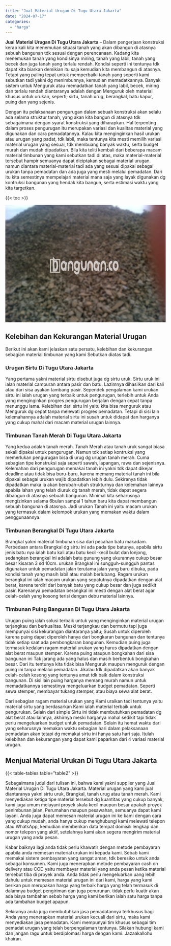 ```yaml
---
title: "Jual Material Urugan Di Tugu Utara Jakarta"
date: "2024-07-17"
categories: 
  - "harga"
---
```


**Jual Material Urugan Di Tugu Utara Jakarta** – Dalam pengerjaan konstruksi kerap kali kita menemukan situasi tanah yang akan dibangun di atasnya sebuah bangunan tdk sesuai dengan perencanaan. Kadang kita menemukan tanah yang kondisinya miring, tanah yang labil, tanah yang becek dan juga tanah yang terlalu rendah. Kondisi seperti ini tentunya tdk dapat kita biarkan demikian itu saja kemudian kita membangun di atasnya. Tetapi yang paling tepat untuk memperbaiki tanah yang seperti kami sebutkan tadi yakni dg menimbunnya, kemudian memadatkannya. Banyak sistem untuk Menguruk atau memadatkan tanah yang labil, becek, miring dan terlalu rendah diantaranya adalah dengan Menguruk oleh material khusus untuk urukan, seperti; sirtu, tanah urug, berangkal, batu kapur, puing dan yang sejenis.

Dengan itu pelaksanaan pengurugan dalam sebuah konstruksi akan selalu ada selama struktur tanah, yang akan kita bangun di atasnya tdk sebagaimana dengan syarat konstruksi yang diharapkan. Hal terpenting dalam proses pengurugan itu merupakan variasi dan kualitas material yang digunakan dan cara pemadatannya. Kalau kita menginginkan hasil urukan atau urugan yang padat, tdk labil, maka tentunya kita mesti memilih variasi material urugan yang sesuai, tdk membuang banyak waktu, serta budget murah dan mudah dipadatkan. Bila kita teliti kembali dari beberapa macam material timbunan yang kami sebutkan tadi di atas, maka material-material tersebut hampir semuanya dapat diciptakan sebagai material urugan. namun diantara material-material tadi ada yang sesuai dipakai sebagai urukan tanpa pemadatan dan ada juga yang mesti melalui pemadatan. Dari itu kita semestinya mempelajari material mana saja yang layak digunakan dg kontruksi bangunan yang hendak kita bangun, serta estimasi waktu yang kita targetkan.

{{< toc >}}

![Jual Material Urugan Di Tugu Utara Jakarta](/images/jual-urugan-13.png)

## Kelebihan dan Kekurangan Material Urugan

Berikut ini akan kami jelaskan satu persatu, kelebihan dan kekurangan sebagian material timbunan yang kami Sebutkan diatas tadi.

### Urugan Sirtu Di Tugu Utara Jakarta

Yang pertama yakni material sirtu disebut juga dg sirtu uruk. Sirtu uruk ini ialah material campuran antara pasir dan batu. Lazimnya dihasilkan dari kali atau dari sisa ayakan tambang pasir. Sependek pengalaman kami urukan sirtu ini ialah urugan yang terbaik untuk pengurugan, terlebih untuk Anda yang menginginkan progres pengurugan berjalan dengan cepat tanpa menunggu lama. Kelebihan dari sirtu ini yaitu kita bisa menguruk atau Menguruk dg cepat tanpa melewati progres pemadatan. Tetapi di sisi lain kelemahannya adalah material sirtu ini susah untuk didapat dan harganya yang cukup mahal dari macam material urugan lainnya.

### Timbunan Tanah Merah Di Tugu Utara Jakarta

Yang kedua adalah tanah merah. Tanah Merah atau tanah uruk sangat biasa sekali dipakai untuk pengurugan. Namun tdk setiap kontruksi yang memerlukan pengurugan bisa di urug dg urugan tanah merah. Cuma sebagian tipe konstruksi saja seperti sawah, lapangan, rawa dan sejenisnya. Kelemahan dari pengurugan memakai tanah ini yakni tdk dapat dikejar deadline atau tidak bisa buru-buru, karena memang material tanah ini bila dipakai sebagai urukan wajib dipadatkan lebih dulu. Sekiranya tidak dipadatkan maka ia akan berubah-ubah strukturnya dan kelemahan lainnya apabila lahan yang telah diuruk dg tanah merah, tidak dapat segera dibangun di atasnya sebuah bangunan. Minimal kita seharusnya mengizinkan selama 6bulan sampai 1 tahun baru kita dapat membangun sebuah bangunan di atasnya. Jadi urukan Tanah ini yaitu macam urukan yang termasuk dalam kelompok urukan yang memakan waktu dalam penggunaannya.

### Timbunan Berangkal Di Tugu Utara Jakarta

Brangkal yakni material timbunan sisa dari pecahan batu makadam. Perbedaan antara Brangkal dg sirtu ini ada pada tipe batunya, apabila sirtu jenis batu nya ialah batu kali atau batu kecil-kecil bulat dan lonjong, sedangkan berangkal ini adalah batu gunung yang ukurannya cukup besar besar kisaran 3 sd 10cm. urukan Brangkal ini sungguh-sungguh pantas digunakan untuk pemadatan jalan terutama jalan yang baru dibuka, pada kondisi tanah yang masih labil atau malah berlubang. Ragam urukan berangkal ini ialah macam urukan yang sepatutnya dipadatkan dengan alat berat, karena terdiri dari banyak batu yang cukup besar dan juga sedikit pasir. Karenanya pemadatan berangkal ini mesti dengan alat berat agar celah-celah yang kosong terisi dengan debu material lainnya.

### Timbunan Puing Bangunan Di Tugu Utara Jakarta

Urugan puing ialah solusi terbaik untuk yang menginginkan material urugan terjangkau dan berkualitas. Meski terjangkau dan bermutu tapi juga mempunyai sisi kekurangan diantaranya yaitu; Susah untuk diperoleh karena puing dapat diperoleh hanya dari bongkaran bangunan dan tentunya tidak setiap saat ada pembongkaran bangunan. Kemudian puing juga termasuk kedalam ragam material urukan yang harus dipadatkan dengan alat berat maupun stemper. Karena puing ataupun bongkahan dari sisa bangunan ini Tak jarang ada yang halus dan masih berbentuk bongkahan besar. Dari itu tentunya kita tidak bisa Menguruk maupun menguruk dengan puing ini tanpa melalui pemadatan. Jikalau tdk dipadatkan akan banyak celah-celah kosong yang tentunya amat tdk baik dalam konstruksi bangunan. Di sisi lain puing harganya memang murah namun untuk memadatkannya semestinya mengeluarkan budget pemadatan. Seperti sewa stemper, membayar tukang stemper, atau biaya sewa alat berat.

Dari sebagian ragam material urukan yang Kami uraikan tadi tentunya yaitu material sirtu yang berdasarkan Kami ialah material terbaik untuk pengurukan. Selain dari simple Sirtu ini tidak membutuhkan pemadatan dg alat berat atau lainnya, akhirnya meski harganya mahal sedikit tapi tidak perlu mengeluarkan budget untuk pemadatan. Selain itu hemat waktu dari yang seharusnya memakan waktu sebagian hari dalam pelaksanaan pemadatan akan tetapi dg memakai sirtu ini hanya satu hari saja. Itulah kelebihan dan kekurangan yang dapat kami paparkan dari 4 variasi material urugan.

## Menjual Material Urukan Di Tugu Utara Jakarta

{{< table-tables table="table2" >}}

Sebagaimana judul dari tulisan ini, bahwa kami yakni supplier yang Jual Material Urugan Di Tugu Utara Jakarta. Material urugan yang kami jual diantaranya yakni sirtu uruk, Brangkal, tanah urug atau tanah merah. Kami menyediakan ketiga tipe material tersebut dg kuantitas yang cukup banyak, kami juga umum melayani proyek skala kecil maupun besar apakah proyek penimbunan jalan, Perumahan maupun pesawahan, semuanya dapat kami layani. Anda juga dapat memesan material urugan ini ke kami dengan cara yang cukup mudah, anda hanya cukup menghubungi kami melewati telepon atau WhatsApp, kemudian memberikan data tempat domisili lengkap dan nomor telepon yang aktif, setelahnya kami akan segera mengirim material urugan yang anda pesan.

Kabar baiknya lagi anda tidak perlu khawatir dengan metode pembayaran apabila anda memesan material urukan ini kepada kami. Sebab kami memakai sistem pembayaran yang sangat aman, tdk beresiko untuk anda sebagai konsumen. Kami juga menerapkan metode pembayaran cash on delivery atau COD yaitu membayar material yang anda pesan ketika material tersebut tiba di proyek anda. Anda tidak perlu mengeluarkan uang lebih dahulu untuk memesan material urugan ini dari kami, harga yang kami berikan pun merupakan harga yang terbaik harga yang telah termasuk di dalamnya budget pengiriman dan juga penurunan. tidak perlu kuatir akan ada biaya tambahan sebab harga yang kami berikan ialah satu harga tanpa ada tambahan budget apapun.

Sekiranya anda juga membutuhkan jasa pemadatannya terkhusus bagi Anda yang menerapkan material urukan kecuali dari sirtu, maka kami menyediakan jasa pemadatan. Kami mempunyai tim khusus sebagai tim pemadat urugan yang telah berpengalaman tentunya. Silakan hubungi kami dan jangan ragu untuk berdiplomasi harga dengan kami. Jazaakallohu khairan.
